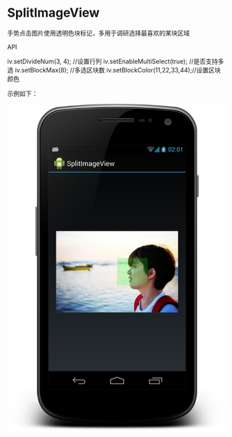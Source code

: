 SplitImageView
==============

手势点击图片使用透明色块标记，多用于调研选择最喜欢的某块区域


API

iv.setDivideNum(3, 4); //设置行列
iv.setEnableMultiSelect(true); //是否支持多选
iv.setBlockMax(8); //多选区块数
iv.setBlockColor(11,22,33,44);//设置区块颜色

示例如下：

<img src='https://github.com/oszc/SplitImageView/blob/master/res/drawable/demo.png'/>
